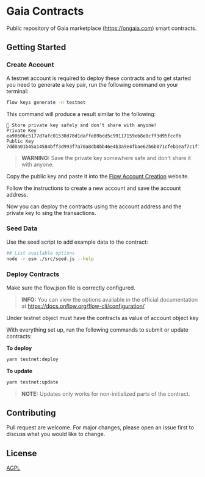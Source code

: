 # Gaia Contracts

Public repository of Gaia marketplace (<https://ongaia.com>) smart contracts.

## Getting Started

### Create Account

A testnet account is required to deploy these contracts and to get started you need to generate a key pair, run the following command on your terminal:

```bash
flow keys generate -n testnet
```

This command will produce a result similar to the following:

```
🔴️ Store private key safely and don't share with anyone!
Private Key 	 ea90606c5177d7afc01530d78d1daffe89bdd5c99117159eb8e8cff3d95fccfb
Public Key 	 7dd0a01b45a14584bff3d993f7a70a8db8bb46e4b3a9e4fbae62b6b071cfeb1eaf7c1f19a42f5c33f9f66186d0375191a2360134ebfa3a8c30a08173dd8ce0f5
```

> __WARNING:__ Save the private key somewhere safe and don't share it with anyone.

Copy the public key and paste it into the [Flow Account Creation](https://testnet-faucet.onflow.org/) website.

Follow the instructions to create a new account and save the account address.

Now you can deploy the contracts using the account address and the private key to sing the transactions.

### Seed Data

Use the seed script to add example data to the contract:

```bash
## List available options
node -r esm ./src/seed.js --help
```

### Deploy Contracts

Make sure the flow.json file is correctly configured.

> __INFO:__ You can view the options available in the official documentation at <https://docs.onflow.org/flow-cli/configuration/>

Under testnet object must have the contracts as value of account object key

With everything set up, run the following commands to submit or update contracts:

__To deploy__

```bash
yarn testnet:deploy
```

__To update__

```bash
yarn testnet:update
```

> __NOTE:__ Updates only works for non-initialized parts of the contract.

## Contributing

Pull request are welcome. For major changes, please open an issue first to discuss what you would like to change.

## License

[AGPL](https://choosealicense.com/licenses/agpl-3.0/)
